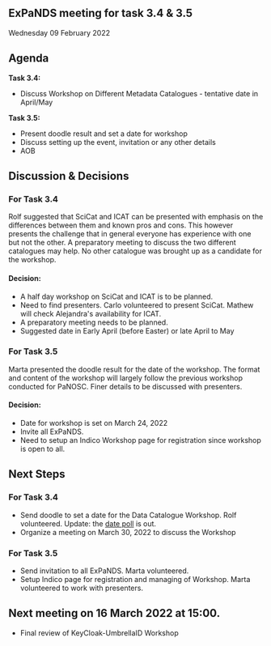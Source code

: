 ## ExPaNDS meeting for task 3.4 & 3.5
Wednesday 09 February 2022

## Agenda
**Task 3.4:**
- Discuss Workshop on Different Metadata Catalogues - tentative date in April/May

**Task 3.5:**
- Present doodle result and set a date for workshop
- Discuss setting up the event, invitation or any other details
- AOB

## Discussion & Decisions

### For Task 3.4

Rolf suggested that SciCat and ICAT can be presented with emphasis on the differences between them and known pros and cons. This however presents the challenge that in general everyone has experience with one but not the other. A preparatory meeting to discuss the two different catalogues may help. No other catalogue was brought up as a candidate for the workshop.

#### Decision:

* A half day workshop on SciCat and ICAT is to be planned. 
* Need to find presenters. Carlo volunteered to present SciCat. Mathew will check Alejandra's availability for ICAT.
* A preparatory meeting needs to be planned.
* Suggested date in Early April (before Easter) or late April to May

### For Task 3.5

Marta presented the doodle result for the date of the workshop. The format and content of the workshop will largely follow the previous workshop conducted for PaNOSC. Finer details to be discussed with presenters.

#### Decision:

* Date for workshop is set on March 24, 2022
* Invite all ExPaNDS.
* Need to setup an Indico Workshop page for registration since workshop is open to all.

## Next Steps

### For Task 3.4

- Send doodle to set a date for the Data Catalogue Workshop. Rolf volunteered.
  Update: the [date poll](https://terminplaner.dfn.de/vYMzA4LldsA2Uy7g) is out.
- Organize a meeting on March 30, 2022 to discuss the Workshop

### For Task 3.5

- Send invitation to all ExPaNDS. Marta volunteered.
- Setup Indico page for registration and managing of Workshop. Marta volunteered to work with presenters.

## Next meeting on 16 March 2022 at 15:00.
- Final review of KeyCloak-UmbrellaID Workshop